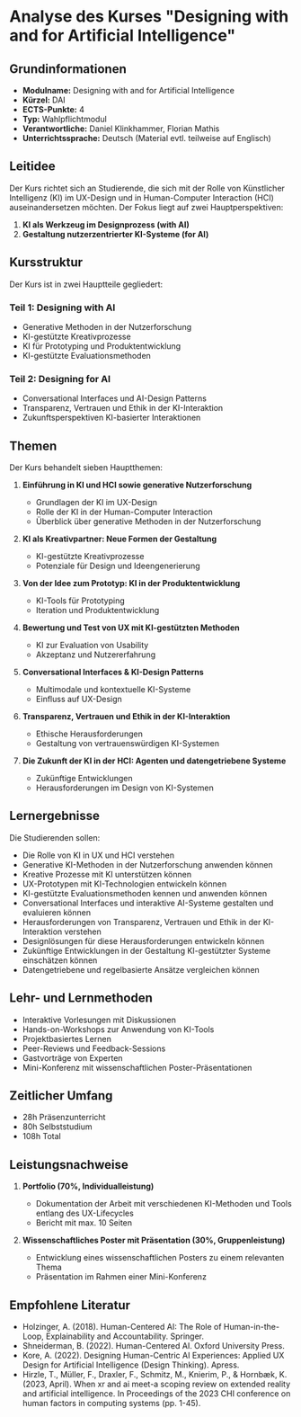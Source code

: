 # Analyse des Kurses "Designing with and for Artificial Intelligence"

## Grundinformationen
- **Modulname:** Designing with and for Artificial Intelligence
- **Kürzel:** DAI
- **ECTS-Punkte:** 4
- **Typ:** Wahlpflichtmodul
- **Verantwortliche:** Daniel Klinkhammer, Florian Mathis
- **Unterrichtssprache:** Deutsch (Material evtl. teilweise auf Englisch)

## Leitidee
Der Kurs richtet sich an Studierende, die sich mit der Rolle von Künstlicher Intelligenz (KI) im UX-Design und in Human-Computer Interaction (HCI) auseinandersetzen möchten. Der Fokus liegt auf zwei Hauptperspektiven:
1. **KI als Werkzeug im Designprozess (with AI)**
2. **Gestaltung nutzerzentrierter KI-Systeme (for AI)**

## Kursstruktur
Der Kurs ist in zwei Hauptteile gegliedert:

### Teil 1: Designing with AI
- Generative Methoden in der Nutzerforschung
- KI-gestützte Kreativprozesse
- KI für Prototyping und Produktentwicklung
- KI-gestützte Evaluationsmethoden

### Teil 2: Designing for AI
- Conversational Interfaces und AI-Design Patterns
- Transparenz, Vertrauen und Ethik in der KI-Interaktion
- Zukunftsperspektiven KI-basierter Interaktionen

## Themen
Der Kurs behandelt sieben Hauptthemen:
1. **Einführung in KI und HCI sowie generative Nutzerforschung**
   - Grundlagen der KI im UX-Design
   - Rolle der KI in der Human-Computer Interaction
   - Überblick über generative Methoden in der Nutzerforschung

2. **KI als Kreativpartner: Neue Formen der Gestaltung**
   - KI-gestützte Kreativprozesse
   - Potenziale für Design und Ideengenerierung

3. **Von der Idee zum Prototyp: KI in der Produktentwicklung**
   - KI-Tools für Prototyping
   - Iteration und Produktentwicklung

4. **Bewertung und Test von UX mit KI-gestützten Methoden**
   - KI zur Evaluation von Usability
   - Akzeptanz und Nutzererfahrung

5. **Conversational Interfaces & KI-Design Patterns**
   - Multimodale und kontextuelle KI-Systeme
   - Einfluss auf UX-Design

6. **Transparenz, Vertrauen und Ethik in der KI-Interaktion**
   - Ethische Herausforderungen
   - Gestaltung von vertrauenswürdigen KI-Systemen

7. **Die Zukunft der KI in der HCI: Agenten und datengetriebene Systeme**
   - Zukünftige Entwicklungen
   - Herausforderungen im Design von KI-Systemen

## Lernergebnisse
Die Studierenden sollen:
- Die Rolle von KI in UX und HCI verstehen
- Generative KI-Methoden in der Nutzerforschung anwenden können
- Kreative Prozesse mit KI unterstützen können
- UX-Prototypen mit KI-Technologien entwickeln können
- KI-gestützte Evaluationsmethoden kennen und anwenden können
- Conversational Interfaces und interaktive AI-Systeme gestalten und evaluieren können
- Herausforderungen von Transparenz, Vertrauen und Ethik in der KI-Interaktion verstehen
- Designlösungen für diese Herausforderungen entwickeln können
- Zukünftige Entwicklungen in der Gestaltung KI-gestützter Systeme einschätzen können
- Datengetriebene und regelbasierte Ansätze vergleichen können

## Lehr- und Lernmethoden
- Interaktive Vorlesungen mit Diskussionen
- Hands-on-Workshops zur Anwendung von KI-Tools
- Projektbasiertes Lernen
- Peer-Reviews und Feedback-Sessions
- Gastvorträge von Experten
- Mini-Konferenz mit wissenschaftlichen Poster-Präsentationen

## Zeitlicher Umfang
- 28h Präsenzunterricht
- 80h Selbststudium
- 108h Total

## Leistungsnachweise
1. **Portfolio (70%, Individualleistung)**
   - Dokumentation der Arbeit mit verschiedenen KI-Methoden und Tools entlang des UX-Lifecycles
   - Bericht mit max. 10 Seiten

2. **Wissenschaftliches Poster mit Präsentation (30%, Gruppenleistung)**
   - Entwicklung eines wissenschaftlichen Posters zu einem relevanten Thema
   - Präsentation im Rahmen einer Mini-Konferenz

## Empfohlene Literatur
- Holzinger, A. (2018). Human-Centered AI: The Role of Human-in-the-Loop, Explainability and Accountability. Springer.
- Shneiderman, B. (2022). Human-Centered AI. Oxford University Press.
- Kore, A. (2022). Designing Human-Centric AI Experiences: Applied UX Design for Artificial Intelligence (Design Thinking). Apress.
- Hirzle, T., Müller, F., Draxler, F., Schmitz, M., Knierim, P., & Hornbæk, K. (2023, April). When xr and ai meet-a scoping review on extended reality and artificial intelligence. In Proceedings of the 2023 CHI conference on human factors in computing systems (pp. 1-45).
